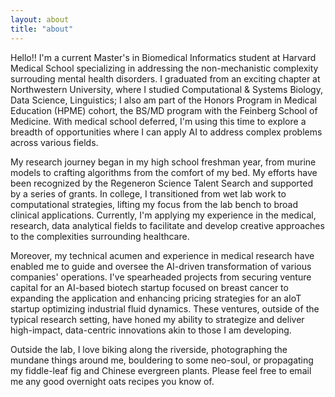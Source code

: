 ```yaml
---
layout: about
title: "about"
---
```


Hello!! I'm a current Master's in Biomedical Informatics student at Harvard Medical School specializing in addressing the non-mechanistic complexity surrouding mental health disorders. I graduated from an exciting chapter at Northwestern University, where I studied Computational & Systems Biology, Data Science, Linguistics; I also am part of the Honors Program in Medical Education (HPME) cohort, the BS/MD program with the Feinberg School of Medicine. With medical school deferred, I'm using this time to explore a breadth of opportunities where I can apply AI to address complex problems across various fields.

My research journey began in my high school freshman year, from murine models to crafting algorithms from the comfort of my bed. My efforts have been recognized by the Regeneron Science Talent Search and supported by a series of grants. In college, I transitioned from wet lab work to computational strategies, lifting my focus from the lab bench to broad clinical applications. Currently, I'm applying my experience in the medical, research, data analytical fields to facilitate and develop creative approaches to the complexities surrounding healthcare.

Moreover, my technical acumen and experience in medical research have enabled me to guide and oversee the AI-driven transformation of various companies' operations. I've spearheaded projects from securing venture capital for an AI-based biotech startup focused on breast cancer to expanding the application and enhancing pricing strategies for an aIoT startup optimizing industrial fluid dynamics. These ventures, outside of the typical research setting, have honed my ability to strategize and deliver high-impact, data-centric innovations akin to those I am developing.

Outside the lab, I love biking along the riverside, photographing the mundane things around me, bouldering to some neo-soul, or propagating my fiddle-leaf fig and Chinese evergreen plants. Please feel free to email me any good overnight oats recipes you know of.
